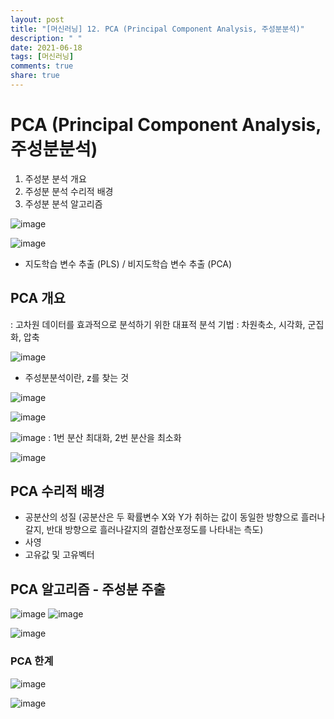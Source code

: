 ```yaml
---
layout: post
title: "[머신러닝] 12. PCA (Principal Component Analysis, 주성분분석)"
description: " "
date: 2021-06-18
tags: [머신러닝]
comments: true
share: true
---
```


# PCA (Principal Component Analysis, 주성분분석)

1. 주성분 분석 개요
2. 주성분 분석 수리적 배경
3. 주성분 분석 알고리즘

![image](https://user-images.githubusercontent.com/79880336/113510068-c2734f00-9593-11eb-8076-55f82e318c27.png)

![image](https://user-images.githubusercontent.com/79880336/113510084-dc149680-9593-11eb-8a83-e1d5cc4cd62e.png)

- 지도학습 변수 추출 (PLS) / 비지도학습 변수 추출 (PCA)
  
## PCA 개요
  : 고차원 데이터를 효과적으로 분석하기 위한 대표적 분석 기법
  : 차원축소, 시각화, 군집화, 압축

![image](https://user-images.githubusercontent.com/79880336/113510165-6e1c9f00-9594-11eb-929d-fd95c523ee86.png)

- 주성분분석이란, z를 찾는 것

![image](https://user-images.githubusercontent.com/79880336/113510191-8f7d8b00-9594-11eb-80a9-a69f24807a7a.png)

![image](https://user-images.githubusercontent.com/79880336/113510214-c0f65680-9594-11eb-84bb-90fae47d2ecc.png)

![image](https://user-images.githubusercontent.com/79880336/113510242-e1261580-9594-11eb-82d0-6a222037fc16.png)
: 1번 분산 최대화, 2번 분산을 최소화

![image](https://user-images.githubusercontent.com/79880336/113510930-25ff7b80-9598-11eb-8cc2-4837911ad45d.png)

## PCA 수리적 배경
- 공분산의 성질
(공분산은 두 확률변수 X와 Y가 취하는 값이 동일한 방향으로 흘러나갈지, 반대 방향으로 흘러나갈지의 결합산포정도를 나타내는 측도)
- 사영
- 고유값 및 고유벡터

## PCA 알고리즘 - 주성분 주출
  
![image](https://user-images.githubusercontent.com/79880336/113510580-855c8c00-9596-11eb-9d80-93518234ec97.png)
![image](https://user-images.githubusercontent.com/79880336/113510883-eb95de80-9597-11eb-9e12-504e5b3fbedd.png)

![image](https://user-images.githubusercontent.com/79880336/113511406-8f808980-959a-11eb-8258-ae663e694d82.png )

### PCA 한계

![image](https://user-images.githubusercontent.com/79880336/113511469-e71ef500-959a-11eb-8124-23463acc09a6.png)

![image](https://user-images.githubusercontent.com/79880336/113511477-f1d98a00-959a-11eb-96b8-998534fd6796.png)





